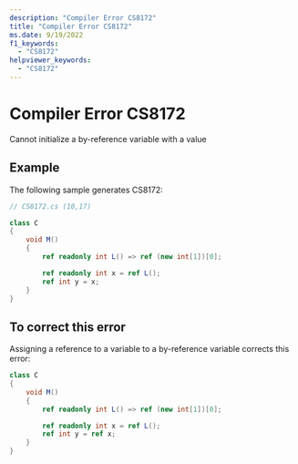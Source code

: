 ```yaml
---
description: "Compiler Error CS8172"
title: "Compiler Error CS8172"
ms.date: 9/19/2022
f1_keywords:
  - "CS8172"
helpviewer_keywords:
  - "CS8172"
---
```

# Compiler Error CS8172

Cannot initialize a by-reference variable with a value

## Example

 The following sample generates CS8172:

```csharp
// CS8172.cs (10,17)

class C
{
    void M()
    {
        ref readonly int L() => ref (new int[1])[0];

        ref readonly int x = ref L();
        ref int y = x;
    }
}
```

## To correct this error

Assigning a reference to a variable to a by-reference variable corrects this error:

```csharp
class C
{
    void M()
    {
        ref readonly int L() => ref (new int[1])[0];

        ref readonly int x = ref L();
        ref int y = ref x;
    }
}
```

